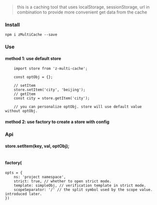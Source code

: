 > this is a caching tool that uses localStorage, sessionStorage, url in combination to provide more convenient get data from the cache

### Install
`npm i zMultiCache --save`

### Use
#### method 1: use default store
```
    import store from 'z-multi-cache';

    const optObj = {};

    // setItem
    store.setItem('city', 'beijing');
    // getItem
    const city = store.getItem('city');

    // you can personalize optObj. store will use default value without optObj.
```

#### method 2: use factory to create a store with config

### Api

#### store.setItem(key, val, optObj);

```
```

#### factory(
    opts = {
        ns: 'project namespace',
        strict: true, // whether to open strict mode.
        template: simpleObj, // verification template in strict mode.
        scopeSeparator: '/' // the split symbol used by the scope value. introduced later.
    })
> 
```
```